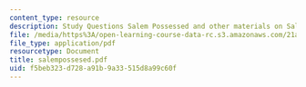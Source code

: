 ```yaml
---
content_type: resource
description: Study Questions Salem Possessed and other materials on Salem Village
file: /media/https%3A/open-learning-course-data-rc.s3.amazonaws.com/21a-211-magic-witchcraft-and-the-spirit-world-fall-2003/f5beb323d728a91b9a33515d8a99c60f_salempossesed.pdf
file_type: application/pdf
resourcetype: Document
title: salempossesed.pdf
uid: f5beb323-d728-a91b-9a33-515d8a99c60f
---
```

